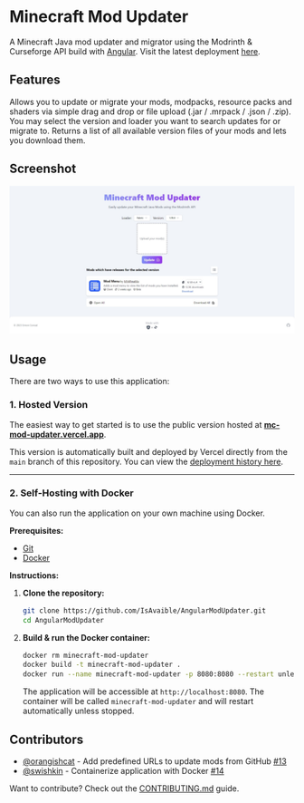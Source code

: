 # Minecraft Mod Updater

A Minecraft Java mod updater and migrator using the Modrinth & Curseforge API build with [Angular](https://angular.io/).
Visit the latest deployment [here](https://mc-mod-updater.vercel.app/).

## Features

Allows you to update or migrate your mods, modpacks, resource packs and shaders via simple drag and drop or file upload (.jar / .mrpack / .json / .zip).
You may select the version and loader you want to search updates for or migrate to.
Returns a list of all available version files of your mods and lets you download them.

## Screenshot

![Screenshot of the website](doc/Screenshot.jpeg)

## Usage

There are two ways to use this application:

### 1\. Hosted Version

The easiest way to get started is to use the public version hosted at **[mc-mod-updater.vercel.app](https://mc-mod-updater.vercel.app/)**.

This version is automatically built and deployed by Vercel directly from the `main` branch of this repository. You can view the [deployment history here](https://github.com/IsAvaible/AngularModUpdater/deployments/Production).

---

### 2\. Self-Hosting with Docker

You can also run the application on your own machine using Docker.

**Prerequisites:**

- [Git](https://git-scm.com/)
- [Docker](https://www.docker.com/products/docker-desktop/)

**Instructions:**

1.  **Clone the repository:**

    ```bash
    git clone https://github.com/IsAvaible/AngularModUpdater.git
    cd AngularModUpdater
    ```

2.  **Build & run the Docker container:**
    ```bash
    docker rm minecraft-mod-updater
    docker build -t minecraft-mod-updater .
    docker run --name minecraft-mod-updater -p 8080:8080 --restart unless-stopped minecraft-mod-updater
    ```
    The application will be accessible at `http://localhost:8080`. The container will be called `minecraft-mod-updater` and will restart automatically unless stopped.

## Contributors

- [@orangishcat](https://github.com/orangishcat) - Add predefined URLs to update mods from GitHub [#13](https://github.com/IsAvaible/AngularModUpdater/pull/13)
- [@swishkin](https://github.com/swishkin) - Containerize application with Docker [#14](https://github.com/IsAvaible/AngularModUpdater/pull/14)

Want to contribute? Check out the [CONTRIBUTING.md](CONTRIBUTING.md) guide.
